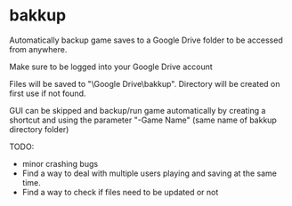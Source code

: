 # bakkup
Automatically backup game saves to a Google Drive folder to be accessed from anywhere.

Make sure to be logged into your Google Drive account

Files will be saved to "\Google Drive\bakkup\". Directory will be created on first use if not found. 

GUI can be skipped and backup/run game automatically by creating a shortcut and using the parameter "-Game Name" (same name of bakkup directory folder)

TODO:
- minor crashing bugs
- Find a way to deal with multiple users playing and saving at the same time.
- Find a way to check if files need to be updated or not